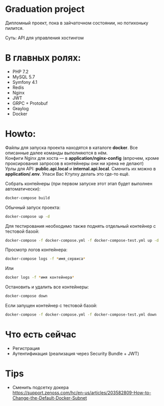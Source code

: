 # Graduation project

Дипломный проект, пока в зайчаточном состоянии, но потихоньку пилится.

Суть: API для управления хостингом

# В главных ролях:
- PHP 7.2
- MySQL 5.7
- Symfony 4.1
- Redis
- Nginx
- JWT
- GRPC + Protobuf
- G~~r~~aylog
- Docker

# Howto:

Файлы для запуска проекта находятся в каталоге **docker**. Все описанные далее команды выполняются в нём.  
Конфиги Nginx для хоста — в **application/nginx-config** (впрочем, кроме проксирования запросов в контейнеры они ни хрена не делают)  
Урлы для API: **public.api.local** и **internal.api.local**. Сменить их можно в **application/.env**. Упаси Вас Ктулху делать это где-то ещё.

Собрать контейнеры (при первом запуске этот этап будет выполнен автоматически):
```bash
docker-compose build
```

Обычный запуск проекта:  
```bash
docker-compose up -d
```

Для тестирования необходимо также поднять отдельный контейнер с тестовой базой:
```bash
docker-compose -f docker-compose.yml -f docker-compose-test.yml up -d
```

Просмотр логов контейнера:
```bash
docker-compose logs -f *имя_сервиса*
```
Или
```bash
docker logs -f *имя контейнера*
```

Остановить и удалить все контейнеры:
```bash
docker-compose down
```

Если запущен контейнер с тестовой базой:
```bash
docker-compose -f docker-compose.yml -f docker-compose-test.yml down
```

# Что есть сейчас

- Регистрация
- Аутентификация (реализация через Security Bundle + JWT)

# Tips

- Сменить подсетку докера  
https://support.zenoss.com/hc/en-us/articles/203582809-How-to-Change-the-Default-Docker-Subnet
